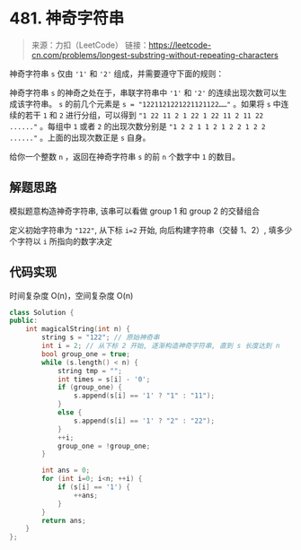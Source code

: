 ﻿# 481. 神奇字符串
> 来源：力扣（LeetCode）
链接：https://leetcode-cn.com/problems/longest-substring-without-repeating-characters

神奇字符串 `s` 仅由 `'1'` 和 `'2'` 组成，并需要遵守下面的规则：

神奇字符串 `s` 的神奇之处在于，串联字符串中 `'1'` 和 `'2'` 的连续出现次数可以生成该字符串。
`s` 的前几个元素是 `s = "1221121221221121122……"` 。如果将 `s` 中连续的若干 `1` 和 `2` 进行分组，可以得到 `"1 22 11 2 1 22 1 22 11 2 11 22 ......"` 。每组中 `1` 或者 `2` 的出现次数分别是 `"1 2 2 1 1 2 1 2 2 1 2 2 ......"` 。上面的出现次数正是 `s` 自身。

给你一个整数 `n` ，返回在神奇字符串 `s` 的前 `n` 个数字中 `1` 的数目。

## 解题思路
模拟题意构造神奇字符串, 该串可以看做 group 1 和 group 2 的交替组合

定义初始字符串为 `"122"`, 从下标 `i=2` 开始, 向后构建字符串（交替 1、2）, 填多少个字符以 `i` 所指向的数字决定


## 代码实现
时间复杂度 O(n)，空间复杂度 O(n)
```cpp
class Solution {
public:
    int magicalString(int n) {
        string s = "122"; // 原始神奇串
        int i = 2; // 从下标 2 开始, 逐渐构造神奇字符串, 直到 s 长度达到 n
        bool group_one = true;
        while (s.length() < n) {
            string tmp = "";
            int times = s[i] - '0';
            if (group_one) {
                s.append(s[i] == '1' ? "1" : "11");
            }
            else {
                s.append(s[i] == '1' ? "2" : "22");
            }
            ++i;
            group_one = !group_one;
        }

        int ans = 0;
        for (int i=0; i<n; ++i) {
            if (s[i] == '1') {
                ++ans;
            }
        }
        return ans;
    }
};
```



